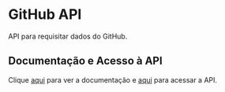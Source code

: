 # GitHub API

API para requisitar dados do GitHub.

## Documentação e Acesso à API

Clique [aqui](https://developer.github.com) para ver a documentação e [aqui](https://api.github.com) para acessar a API.